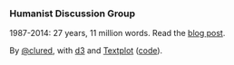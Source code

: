 ### Humanist Discussion Group

1987-2014: 27 years, 11 million words. Read the <a href="http://dclure.org/?p=4664" target="_blank">blog post</a>.

By <a href="https://twitter.com/clured" target="_blank">@clured</a>, with <a href="http://d3js.org" target="_blank">d3</a> and <a href="https://github.com/davidmcclure/textplot" target="_blank">Textplot</a> (<a href="https://github.com/davidmcclure/humanist" target="_blank">code</a>).

